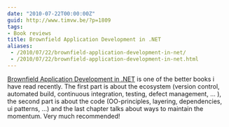 ```yaml
---
date: "2010-07-22T00:00:00Z"
guid: http://www.timvw.be/?p=1809
tags:
- Book reviews
title: Brownfield Application Development in .NET
aliases:
 - /2010/07/22/brownfield-application-development-in-net/
 - /2010/07/22/brownfield-application-development-in-net.html
---
```

[Brownfield Application Development in .NET](http://www.manning.com/baley/) is one of the better books i have read recently. The first part is about the ecosystem (version control, automated build, continuous integration, testing, defect management, ... ), the second part is about the code (OO-principles, layering, dependencies, ui patterns, ...) and the last chapter talks about ways to maintain the momentum. Very much recommended!
